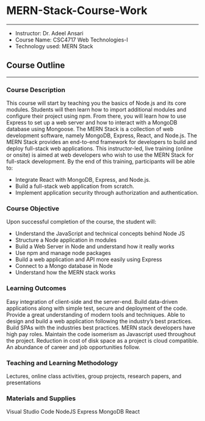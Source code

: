 # MERN-Stack-Course-Work

<hr>
<ul>
<li>Instructor: Dr. Adeel Ansari</li>
<li>Course Name: CSC4717 Web Technologies-I</li>
<li>Technology used: MERN Stack</li>
</ul>

## Course Outline

<hr>

### Course Description

This course will start by teaching you the basics of Node.js and its core modules. Students will then learn how to import additional modules and configure their project using npm. From there, you will learn how to use Express to set up a web server and how to interact with a MongoDB database using Mongoose. The MERN Stack is a collection of web development software, namely MongoDB, Express, React, and Node.js. The MERN Stack provides an end-to-end framework for developers to build and deploy full-stack web applications. This instructor-led, live training (online or onsite) is aimed at web developers who wish to use the MERN Stack for full-stack development. By the end of this training, participants will be able to: 

<ul>
<li> Integrate React with MongoDB, Express, and Node.js. </li> 
<li> Build a full-stack web application from scratch. </li>
<li> Implement application security through authorization and authentication.</li>
</ul>

### Course Objective

Upon successful completion of the course, the student will: 
<ul>
<li> Understand the JavaScript and technical concepts behind Node JS </li>
<li> Structure a Node application in modules </li>
<li> Build a Web Server in Node and understand how it really works </li>
<li> Use npm and manage node packages </li>
<li> Build a web application and API more easily using Express</li> 
<li> Connect to a Mongo database in Node </li>
<li> Understand how the MERN stack works</li>
</ul>

### Learning Outcomes

Easy integration of client-side and the server-end. Build data-driven applications along with simple test, secure and deployment of the code. Provide a great understanding of modern tools and techniques. Able to design and build a web application following the industry’s best practices. Build SPAs with the industries best practices. MERN stack developers have high pay roles. Maintain the code isomerism as Javascript used throughout the project. Reduction in cost of disk space as a project is cloud compatible. An abundance of career and job opportunities follow.

### Teaching and Learning Methodology

Lectures, online class activities, group projects, research papers, and presentations

### Materials and Supplies

Visual Studio Code NodeJS Express MongoDB React


